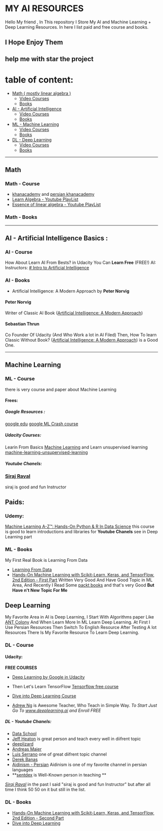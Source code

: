 # MY AI RESOURCES
Hello My friend , In This repository I Store My AI and Machine Learning + Deep Learning Resources. In here I list paid and free course and books.
## I Hope Enjoy Them
**help me with star the project**
--- 
# table of content:
 - [Math ( mostly linear algebra )](#math)
    - [Video Courses](#math---course)
    - [Books](#math---books)
 - [AI - Artificial Intelligence](#ai---artificial-intelligence-basics-)
    - [Video Courses](#ai---course)
    - [Books](#ai---books)
 - [ML - Machine Learning](#machine-learning)
    - [Video Courses](#ml---course)
    - [Books](#ml---books)
  - [DL - Deep Learning](#deep-learning)
      - [Video Courses](#dl---course)
      - [Books](#dl---books)

---
## Math 
### Math - Course
 - [khanacademy](https://khanacademy.org/) and [persian khanacademy](https://fa.khanacademy.org/)
 - [Learn Algebra - Youtube PlayList](https://www.youtube.com/watch?v=B_WCI_A944E&list=PLGLfVvz_LVvQ_hHKxblsjZhfT9Pc4X8CO)
 - [Essence of linear algebra - Youtube PlayList](https://www.youtube.com/watch?v=fNk_zzaMoSs&list=PLZHQObOWTQDPD3MizzM2xVFitgF8hE_ab)
### Math - Books
---

## AI - Artificial Intelligence Basics :
### AI - Course

How About Learn AI From Bests? in Udacity You Can **Learn Free** (FREE!) AI:
Instructors:
[# Intro to Artificial Intelligence](https://eu.udacity.com/course/intro-to-artificial-intelligence--cs271?utm_medium=referral&utm_campaign=api)

### AI - Books
- Artificial Intelligence: A Modern Approach by **Peter Norvig**


#### Peter Norvig
Writer of Classic AI Book  ([Artificial Intelligence: A Modern Approach](http://aima.cs.berkeley.edu/)) 
#### Sebastian Thrun
Co Founder Of Udacity (And Who Work a lot in AI Filed)
Then, How To learn Classic Without Book?
([Artificial Intelligence: A Modern Approach](http://aima.cs.berkeley.edu/))  is a Good One.


---
## Machine Learning
### ML - Course

there is very course and paper about Machine Learning
#### Frees:
##### Google Resources :
[google edu](https://ai.google/education/)
[google ML Crash course](https://developers.google.com/machine-learning/crash-course/ml-intro)

#####  Udacity Courses:
Learin From Basics
[ Machine Learning](https://eu.udacity.com/course/machine-learning--ud262)
and Learn unsupervised learning
[machine-learning-unsupervised-learning](https://eu.udacity.com/course/machine-learning-unsupervised-learning--ud741)

##### Youtube Chanels:
### [Siraj Raval](https://www.youtube.com/channel/UCWN3xxRkmTPmbKwht9FuE5A)
siraj is good and fun Instructor

## Paids:
### Udemy:
[Machine Learning A-Z™: Hands-On Python & R In Data Science](https://www.udemy.com/machinelearning/)
this course is good to learn introductions and libraries
for **Youtube Chanels** see in Deep Learning part
### ML - Books

My First Real Book is Learning From Data
- [Learning From Data](http://amlbook.com/)
- [Hands-On Machine Learning with Scikit-Learn, Keras, and TensorFlow, 2nd Edition - First Part](https://www.oreilly.com/library/view/hands-on-machine-learning/9781492032632/)
Written Very Good And Have Good Topic in ML Area, And Recently I Read Some [packt books](https://www.packtpub.com/) and that's very Good **But Have n't New Topic For Me**

## Deep Learning
My Favorite Area in AI is Deep Learning, I Start With Algorithms paper Like [ANT Colony](https://scholar.google.com/scholar?q=ant%20colony%20optimization%20deep%20learning) And When Learn More In ML Learn Deep Learning. At First I Use Persian Resources Then Switch To English Resource After Testing A lot Resources There Is My Favorite Resource To Learn Deep Learning.

### DL - Course


#### Udacity:

**FREE COURSES**

- [ Deep Learning by Google in Udacity](https://eu.udacity.com/course/deep-learning--ud730)

- Then Let's Learn TensorFlow [Tensorflow free course](https://eu.udacity.com/course/intro-to-tensorflow-for-deep-learning--ud187)
- [Dive into Deep Learning Course](https://courses.d2l.ai/berkeley-stat-157/index.html)
- [Adrew Ng](www.deeplearning.ai) is Awesome Teacher, Who Teach in Simple Way. *To Start Just Go To www.deeplearning.ai and Enroll FREE*

##### DL - Youtube Chanels:


- [Data School](https://www.youtube.com/channel/UCnVzApLJE2ljPZSeQylSEyg) 
- [Jeff Heaton](https://www.youtube.com/channel/UCR1-GEpyOPzT2AO4D_eifdw) is great person and teach every well in diifrent topic 
- [deeplizard](https://www.youtube.com/channel/UC4UJ26WkceqONNF5S26OiVw)
- [Andreas Maier](https://www.youtube.com/channel/UCoiMqX5FHfk_KDow7xSe7pg)
- [Luis Serrano](https://www.youtube.com/channel/UCgBncpylJ1kiVaPyP-PZauQ) one of great diifrent topic channel
- [Derek Banas ](https://www.youtube.com/channel/UCwRXb5dUK4cvsHbx-rGzSgw)
- [Aidinism - Persian](https://www.youtube.com/channel/UCng61h_6CH2FHu9VSsSP1Uw) Aidinism is one of my favorite channel in persian languages
- **[sentdex](https://www.youtube.com/channel/UCfzlCWGWYyIQ0aLC5w48gBQ) is Well-Known person in teaching **

*[Siraj Raval](https://www.youtube.com/channel/UCWN3xxRkmTPmbKwht9FuE5A)* in the past I said "siraj is good and fun Instructor" but after all time I think 50 50 on it but still in the list.

### DL - Books
- [Hands-On Machine Learning with Scikit-Learn, Keras, and TensorFlow, 2nd Edition - Second Part](https://www.oreilly.com/library/view/hands-on-machine-learning/9781492032632/)
- [Dive into Deep Learning](https://d2l.ai/)
